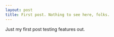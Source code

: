 ```yaml
---
layout: post
title: First post. Nothing to see here, folks.
---
```


Just my first post testing features out.
